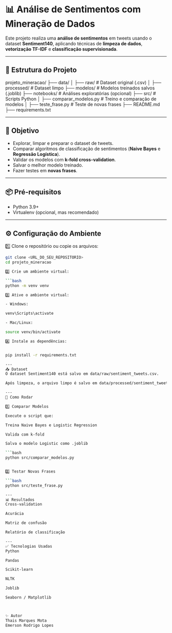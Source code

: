 # 📊 Análise de Sentimentos com Mineração de Dados

Este projeto realiza uma **análise de sentimentos** em tweets usando o dataset **Sentiment140**, aplicando técnicas de **limpeza de dados**, **vetorização TF-IDF** e **classificação supervisionada**.

---

## 📁 Estrutura do Projeto

projeto_mineracao/
├── data/
│ ├── raw/ # Dataset original (.csv)
│ ├── processed/ # Dataset limpo
├── modelos/ # Modelos treinados salvos (.joblib)
├── notebooks/ # Análises exploratórias (opcional)
├── src/ # Scripts Python
│ ├── comparar_modelos.py # Treino e comparação de modelos
│ ├── teste_frase.py # Teste de novas frases
├── README.md
├── requirements.txt


---

## 📌 Objetivo

- Explorar, limpar e preparar o dataset de tweets.
- Comparar algoritmos de classificação de sentimentos (**Naive Bayes** e **Regressão Logística**).
- Validar os modelos com **k-fold cross-validation**.
- Salvar o melhor modelo treinado.
- Fazer testes em **novas frases**.

---

## 📦 Pré-requisitos

- Python 3.9+  
- Virtualenv (opcional, mas recomendado)

---

## ⚙️ Configuração do Ambiente

1️⃣ Clone o repositório ou copie os arquivos:

```bash
git clone <URL_DO_SEU_REPOSITORIO>
cd projeto_mineracao

2️⃣ Crie um ambiente virtual:

```bash
python -m venv venv

3️⃣ Ative o ambiente virtual:

- Windows:

venv\Scripts\activate

- Mac/Linux:

source venv/bin/activate

4️⃣ Instale as dependências:


pip install -r requirements.txt

---
📥 Dataset
O dataset Sentiment140 está salvo em data/raw/sentiment_tweets.csv.

Após limpeza, o arquivo limpo é salvo em data/processed/sentiment_tweets_clean.csv.

---
🚀 Como Rodar

1️⃣ Comparar Modelos

Execute o script que:

Treina Naive Bayes e Logistic Regression

Valida com k-fold

Salva o modelo Logistic como .joblib

```bash
python src/comparar_modelos.py


2️⃣ Testar Novas Frases

```bash
python src/teste_frase.py

---
📊 Resultados
Cross-validation

Acurácia

Matriz de confusão

Relatório de classificação

---
✅ Tecnologias Usadas
Python

Pandas

Scikit-learn

NLTK

Joblib

Seaborn / Matplotlib



✨ Autor
Thais Marques Mota
Emerson Rodrigo Lopes

